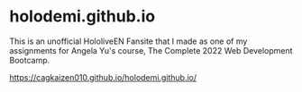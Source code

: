 # holodemi.github.io
This is an unofficial HololiveEN Fansite that I made as one of my assignments for Angela Yu's course, The Complete 2022 Web Development Bootcamp.

https://cagkaizen010.github.io/holodemi.github.io/
